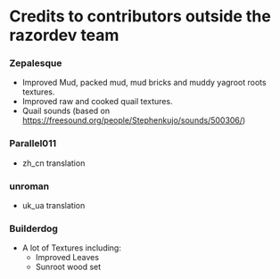 # Credits to contributors outside the razordev team 

### Zepalesque
- Improved Mud, packed mud, mud bricks and muddy yagroot roots textures.
- Improved raw and cooked quail textures.
- Quail sounds (based on https://freesound.org/people/Stephenkujo/sounds/500306/)

### Parallel011
- zh_cn translation

### unroman
- uk_ua translation

### Builderdog
- A lot of Textures including:
  - Improved Leaves
  - Sunroot wood set